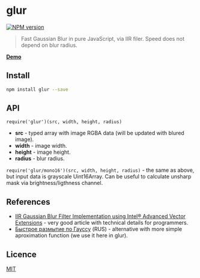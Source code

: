 glur
====

[![NPM version](https://img.shields.io/npm/v/glur.svg)](https://www.npmjs.org/package/glur)

> Fast Gaussian Blur in pure JavaScript, via IIR filer. Speed does not depend on
> blur radius.

__[Demo](http://nodeca.github.io/glur/demo)__


Install
-------

```bash
npm install glur --save
```


API
---

`require('glur')(src, width, height, radius)`

- __src__ - typed array with image RGBA data (will be updated with blured image).
- __width__ - image width.
- __height__ - image height.
- __radius__ - blur radius.

`require('glur/mono16')(src, width, height, radius)` - the same as above, but
input data is grayscale Uint16Array. Can be useful to calculate unsharp mask via
brightness/ligthness channel.


References
----------

- [IIR Gaussian Blur Filter Implementation using Intel® Advanced Vector Extensions](https://software.intel.com/en-us/articles/iir-gaussian-blur-filter-implementation-using-intel-advanced-vector-extensions) -
  very good article with technical details for programmers.
- [Быстрое размытие по Гауссу](http://habrahabr.ru/post/151157/) (RUS) - alternative
  with more simple aproximation function (we use it here in glur).


Licence
-------

[MIT](https://github.com/nodeca/glur/blob/master/LICENSE)
